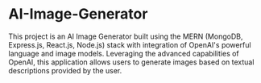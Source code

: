 # AI-Image-Generator
This project is an AI Image Generator built using the MERN (MongoDB, Express.js, React.js, Node.js) stack with integration of OpenAI's powerful language and image models. Leveraging the advanced capabilities of OpenAI, this application allows users to generate images based on textual descriptions provided by the user.
